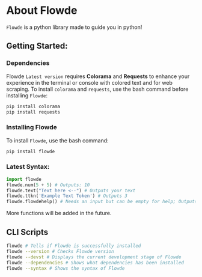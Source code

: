 # About Flowde
`Flowde` is a python library made to guide you in python!
## Getting Started:
### Dependencies
Flowde `Latest version` requires **Colorama** and **Requests** to enhance your experience in the terminal or console with colored text and for web scraping. To install `colorama` and `requests`, use the bash command before installing `Flowde`:
```bash
pip install colorama
pip install requests
```
### Installing Flowde
To install `Flowde`, use the bash command:
```bash
pip install flowde
```
### Latest Syntax:
```py
import flowde
flowde.num(5 + 5) # Outputs: 10
flowde.text("Text here <--") # Outputs your text
flowde.ttkn('Example Text Token') # Outputs 3
flowde.flowdehelp() # Needs an input but can be empty for help; Outputs some stuff
```
More functions will be added in the future.
## CLI Scripts
```bash
flowde # Tells if Flowde is successfully installed
flowde --version # Checks Flowde version
flowde --devst # Displays the current development stage of Flowde
flowde --dependencies # Shows what dependencies has been installed
flowde --syntax # Shows the syntax of Flowde
```

